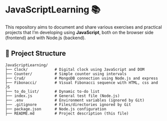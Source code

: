 # JavaScriptLearning 📚

This repository aims to document and share various exercises and practical projects that I’m developing using **JavaScript**, both on the browser side (frontend) and with Node.js (backend).

## 📁 Project Structure

```plaintext
JavaScriptLearning/
├── Clock/            # Digital clock using JavaScript and DOM
├── Counter/          # Simple counter using intervals
├── Crud/             # MongoDB connection using Node.js and express
├── Fibonacci/        # Visual Fibonacci sequence with HTML, css and JS
├── to_do_list/       # Dynamic to-do list
├── index.js          # General test file (Node.js)
├── .env              # Environment variables (ignored by Git)
├── .gitignore        # Files/directories ignored by Git
├── package.json      # Node.js configuration
├── README.md         # Project description (this file)
